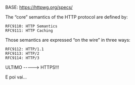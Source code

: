 BASE: https://httpwg.org/specs/

The “core” semantics of the HTTP protocol are defined by:

    RFC9110: HTTP Semantics
    RFC9111: HTTP Caching

Those semantics are expressed “on the wire” in three ways:

    RFC9112: HTTP/1.1
    RFC9113: HTTP/2
    RFC9114: HTTP/3

ULTIMO -----> HTTPS!!!

E poi vai...


